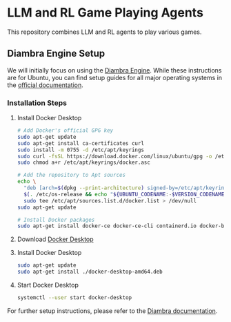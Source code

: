 # LLM and RL Game Playing Agents

This repository combines LLM and RL agents to play various games.

## Diambra Engine Setup

We will initially focus on using the [Diambra Engine](https://docs.diambra.ai). While these instructions are for Ubuntu, you can find setup guides for all major operating systems in the [official documentation](https://docs.diambra.ai).

### Installation Steps

1. Install Docker Desktop
   ```bash
   # Add Docker's official GPG key
   sudo apt-get update
   sudo apt-get install ca-certificates curl
   sudo install -m 0755 -d /etc/apt/keyrings
   sudo curl -fsSL https://download.docker.com/linux/ubuntu/gpg -o /etc/apt/keyrings/docker.asc
   sudo chmod a+r /etc/apt/keyrings/docker.asc

   # Add the repository to Apt sources
   echo \
     "deb [arch=$(dpkg --print-architecture) signed-by=/etc/apt/keyrings/docker.asc] https://download.docker.com/linux/ubuntu \
     $(. /etc/os-release && echo "${UBUNTU_CODENAME:-$VERSION_CODENAME}") stable" | \
     sudo tee /etc/apt/sources.list.d/docker.list > /dev/null
   sudo apt-get update

   # Install Docker packages
   sudo apt-get install docker-ce docker-ce-cli containerd.io docker-buildx-plugin docker-compose-plugin
   ```

2. Download [Docker Desktop](https://desktop.docker.com/linux/main/amd64/docker-desktop-amd64.deb?utm_source=docker&utm_medium=webreferral&utm_campaign=docs-driven-download-linux-amd64)

3. Install Docker Desktop
   ```bash
   sudo apt-get update
   sudo apt-get install ./docker-desktop-amd64.deb
   ```

4. Start Docker Desktop
   ```bash
   systemctl --user start docker-desktop
   ```

For further setup instructions, please refer to the [Diambra documentation](https://docs.diambra.ai/#installation).
